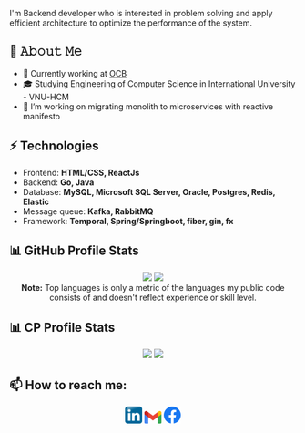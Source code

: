 I'm Backend developer who is interested in problem solving and apply efficient architecture to optimize the performance of the system.
## :book: 𝙰𝚋𝚘𝚞𝚝 𝙼𝚎
- 🌱 Currently working at [OCB](https://www.ocb.com.vn/)
- 🎓 Studying Engineering of Computer Science in International University - VNU-HCM
- 🔭 I’m working on migrating monolith to microservices with reactive manifesto
## ⚡ Technologies
- Frontend: **HTML/CSS, ReactJs**
- Backend: **Go, Java**
- Database: **MySQL, Microsoft SQL Server, Oracle, Postgres, Redis, Elastic**
- Message queue: **Kafka, RabbitMQ**
- Framework: **Temporal, Spring/Springboot, fiber, gin, fx**

## 📊 GitHub Profile Stats

<p align="center">
  <img height="190em" src="https://github-readme-stats-eight-theta.vercel.app/api?username=kingstonduy&show_icons=true&count_private=true&theme=react&hide_border=true&bg_color=1F222E&title_color=F85D7F&icon_color=F8D866"/>
  <img height="190em" src="https://github-readme-stats-eight-theta.vercel.app/api/top-langs/?username=kingstonduy&layout=compact&langs_count=8&theme=react&hide_border=true&bg_color=1F222E&title_color=F85D7F&icon_color=F8D866"/>
<br>
<b>Note:</b> Top languages is only a metric of the languages my public code consists of and doesn't reflect experience or skill level.
</p>

## 📊 CP Profile Stats

<p align="center">
  <img height="190em" src="https://zeynalmardanli-leetcode-stats.vercel.app/dark/user3213Z"/>
  <img height="190em" src="https://raw.githubusercontent.com/kingstonduy/kingstonduy/f45ade9deb9fea536301d972fbb3fb439e8401f5/output/light_card.svg#gh-dark-mode-only"/>
</p>
  



## 📫 How to reach me:
<p align="center">
  <code><a href="https://www.linkedin.com/in/duongkhanhduy"><img width="30px" src="./images/linkedin.png" title="Linkedin"/></a></code>
	<code><a href="mailto:kingstonduy.duong@gmail.com"><img width="30px" src="./images/gmail.png" title="Gmail"/></a></code>
	<code><a href="https://www.facebook.com/kduyyy/"><img width="30px" src="./images/facebook.png" title="Facebôk"/></a></code>
</p>


